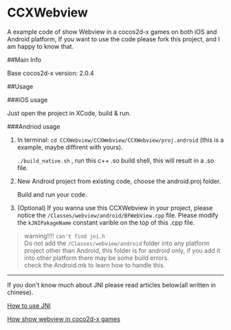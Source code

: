 CCXWebview
==========

A example code of show Webview in a cocos2d-x games on both iOS and Android platform, 
If you want to use the code please fork this project, and I am happy to know that.

##Main Info

Base cocos2d-x version: 2.0.4

##Usage

###iOS usage

Just open the project in XCode, build & run.

###Andriod usage

1. In terminal: 
	`cd CCXWebview/CCXWebview/CCXWebview/proj.android`
	(this is a example, maybe diffirent with yours).
	
	`./build_native.sh`	, run this c++ .so build shell, this will result in a .so file.
	
2. New Android project from existing code, choose the android.proj folder.
	
	Build and run your code.

3. (Optional) If you wanna use this CCXWebview in your project, please notice the `/Classes/webview/android/BFWebView.cpp` file. Please modify the `kJNIPakageName` constant varible on the top of this .cpp file.
> warning!!!!   `can't find jni.h`  
> Do not add the `/Classes/webview/android` folder into any platform project other than Android, this folder is for android only, if you add it into other platform there may be some build errors.  
> check the Android.mk to learn how to handle this.


---
If you don't know much about JNI please read articles below(all written in chinese).

[How to use JNI](http://go3k.org/?p=49)


[How show webview in coco2d-x games](http://go3k.org/?p=30)
